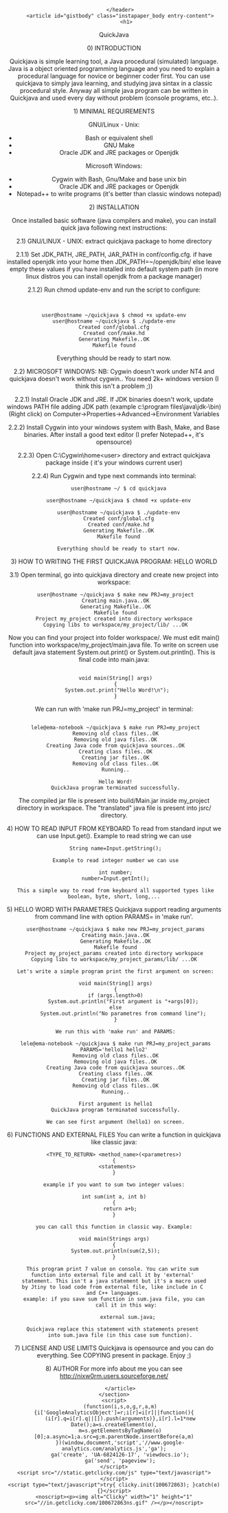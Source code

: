 <html><head>
</head>
<body>
    <section class="content">
        <header>
     
        </header>
        <article id="gistbody" class="instapaper_body entry-content">
            <h1>
<a id="user-content-quickjava" class="anchor" href="#quickjava" aria-hidden="true"><span aria-hidden="true" class="octicon octicon-link"></span></a>QuickJava</h1>

<p>0) INTRODUCTION</p>

<p>Quickjava is simple learning tool, a Java procedural (simulated) language. Java is a object 
oriented programming language and you need to explain a procedural language for novice or 
beginner coder first. You can use quickjava to simply java learning, 
and studying java sintax in a classic procedural style. Anyway all simple java program 
can be written in Quickjava and used every day without problem (console programs, etc..).</p>

<p>1) MINIMAL REQUIREMENTS</p>

<p>GNU/Linux - Unix:</p>

<ul>
<li>Bash or equivalent shell</li>
<li>GNU Make</li>
<li>Oracle JDK and JRE packages or Openjdk</li>
</ul>

<p>Microsoft Windows:</p>

<ul>
<li>Cygwin with Bash, Gnu/Make and base unix bin</li>
<li>Oracle JDK and JRE packages or Openjdk</li>
<li>Notepad++ to write programs (it&#39;s better than classic windows notepad)</li>
</ul>

<p>2) INSTALLATION</p>

<p>Once installed basic software (java compilers and make), you can install quick 
java following next instructions:</p>

<p>2.1) GNU/LINUX - UNIX: 
     extract quickjava package to home directory</p>

<p>2.1.1) Set JDK_PATH, JRE_PATH, JAR_PATH in conf/config.cfg.
       if have installed openjdk into your home then JDK_PATH=~/openjdk/bin/
       else leave empty these values if you have installed into default system path
       (in more linux distros you can install openjdk from a package manager)</p>

<p>2.1.2) Run chmod update-env and run the script to configure:</p>

<pre>  
<code>
user@hostname ~/quickjava $ chmod +x update-env
user@hostname ~/quickjava $ ./update-env
Created conf/global.cfg
Created conf/make.hd
Generating Makefile..OK
Makefile found
</code></pre>       

<p>Everything should be ready to start now. </p>

<p>2.2) MICROSOFT WINDOWS: 
     NB: Cygwin doesn&#39;t work under NT4 and quickjava doesn&#39;t work without cygwin..
         You need 2k+ windows version (I think this isn&#39;t a problem ;))</p>

<p>2.2.1) Install Oracle JDK and JRE. If JDK binaries doesn&#39;t work, update windows PATH 
       file adding JDK path (example c:\program files\java\jdk-\bin) 
       (Right click) on Computer-&gt;Properties-&gt;Advanced-&gt;Environment Variables</p>

<p>2.2.2) Install Cygwin into your windows system with Bash, Make, and Base binaries. After 
       install a good text editor (I prefer Notepad++, it&#39;s opensource)</p>

<p>2.2.3) Open C:\Cygwin\home&lt;user&gt; directory and extract quickjava package inside
       ( it&#39;s your windows current user)</p>

<p>2.2.4) Run Cygwin and type next commands into terminal:</p>

<pre><code>   user@hostname ~/ $ cd quickjava

   user@hostname ~/quickjava $ chmod +x update-env

   user@hostname ~/quickjava $ ./update-env
   Created conf/global.cfg
   Created conf/make.hd
   Generating Makefile..OK
   Makefile found

   Everything should be ready to start now.
</code></pre>

<p>3) HOW TO WRITING THE FIRST QUICKJAVA PROGRAM: HELLO WORLD</p>

<p>3.1) Open terminal, go into quickjava directory and create new project into workspace:</p>

<pre><code> user@hostname ~/quickjava $ make new PRJ=my_project
 Creating main.java..OK
 Generating Makefile..OK
 Makefile found
 Project my_project created into directory workspace 
 Copying libs to workspace/my_project/lib/ ...OK
</code></pre>

 Now you can find your project into folder workspace/. We must edit main() function
 into workspace/my_project/main.java file. To write on screen use default java statement
 System.out.print() or System.out.println().
 This is final code into main.java:
<pre><code>
 void main(String[] args)
 {
  System.out.print(&#34;Hello Word!\n&#34;);
 }
</code></pre>

 We can run with &#39;make run PRJ=my_project&#39; in terminal:
<pre><code>
 lele@ema-notebook ~/quickjava $ make run PRJ=my_project
 Removing old class files..OK
 Removing old java files..OK
 Creating Java code from quickjava sources..OK
 Creating class files..OK
 Creating jar files..OK
 Removing old class files..OK
 Running..

 Hello Word!
 QuickJava program terminated successfully.
</code></pre>

 The compiled jar file is present into build/Main.jar inside 
 my_project directory in workspace. The &#34;translated&#34; java file 
 is present into jsrc/ directory.


<p>4) HOW TO READ INPUT FROM KEYBOARD
     To read from standard input we can use Input.get(). Example to read string we can use</p>

<pre><code> String name=Input.getString();

 Example to read integer number we can use

 int number;
 number=Input.getInt();

 This a simple way to read from keyboard all supported types like boolean, byte, short, long,...
</code></pre>

<p>5) HELLO WORD WITH PARAMETRES
     Quickjava support reading arguments from command line with option PARAMS= in &#39;make run&#39;.</p>

<pre><code> user@hostname ~/quickjava $ make new PRJ=my_project_params
 Creating main.java..OK
 Generating Makefile..OK
 Makefile found
 Project my_project_params created into directory workspace 
 Copying libs to workspace/my_project_params/lib/ ...OK 

 Let&#39;s write a simple program print the first argument on screen:

 void main(String[] args)
 {
  if (args.length&gt;0) 
      System.out.println(&#34;First argument is &#34;+args[0]);
  else 
      System.out.println(&#34;No parametres from command line&#34;);
 }

 We run this with &#39;make run&#39; and PARAMS:

 lele@ema-notebook ~/quickjava $ make run PRJ=my_project_params PARAMS=&#39;hello1 hello2&#39;
 Removing old class files..OK
 Removing old java files..OK
 Creating Java code from quickjava sources..OK
 Creating class files..OK
 Creating jar files..OK
 Removing old class files..OK
 Running..

 First argument is hello1
 QuickJava program terminated successfully.

 We can see first argument (hello1) on screen.
</code></pre>

<p>6) FUNCTIONS AND EXTERNAL FILES
    You can write a function in quickjava like classic java:</p>

<pre><code>&lt;TYPE_TO_RETURN&gt; &lt;method_name&gt;(&lt;parametres&gt;)
{
  &lt;statements&gt;
}

example if you want to sum two integer values:

int sum(int a, int b)
{
    return a+b;
}

you can call this function in classic way. Example:

void main(Strings args)
{
 System.out.println(sum(2,5));
}

This program print 7 value on console. You can write sum 
function into external file and call it by &#39;external&#39; 
statement. This isn&#39;t a java statement but it&#39;s a macro used
by Jtiny to load code from external file, like include in C 
and C++ languages.
example: if you save sum function in sum.java file, you can
         call it in this way: 

         external sum.java;

Quickjava replace this statement with statements present 
    into sum.java file (in this case sum function).
</code></pre>

<p>7) LICENSE AND USE LIMITS
    Quickjava is opensource and you can do everything. See COPYING present in package. 
    Enjoy ;)</p>

<p>8) AUTHOR
    For more info about me you can see <a href="http://nixw0rm.users.sourceforge.net/">http://nixw0rm.users.sourceforge.net/</a></p>

        </article>
    </section>
    <script>
        (function(i,s,o,g,r,a,m){i['GoogleAnalyticsObject']=r;i[r]=i[r]||function(){
        (i[r].q=i[r].q||[]).push(arguments)},i[r].l=1*new Date();a=s.createElement(o),
        m=s.getElementsByTagName(o)[0];a.async=1;a.src=g;m.parentNode.insertBefore(a,m)
        })(window,document,'script','//www.google-analytics.com/analytics.js','ga');
        ga('create', 'UA-6824126-17', 'viewdocs.io');
        ga('send', 'pageview');
    </script>
    <script src="//static.getclicky.com/js" type="text/javascript"></script>
    <script type="text/javascript">try{ clicky.init(100672863); }catch(e){}</script>
    <noscript><p><img alt="Clicky" width="1" height="1" src="//in.getclicky.com/100672863ns.gif" /></p></noscript>

</body></html>
